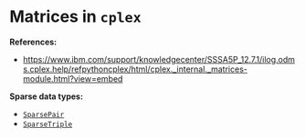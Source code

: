 # Matrices in `cplex`

**References:**
- https://www.ibm.com/support/knowledgecenter/SSSA5P_12.7.1/ilog.odms.cplex.help/refpythoncplex/html/cplex._internal._matrices-module.html?view=embed


**Sparse data types:**
- [`SparsePair`](./SparsePair.md)
- [`SparseTriple`](./SparseTriple.md)
